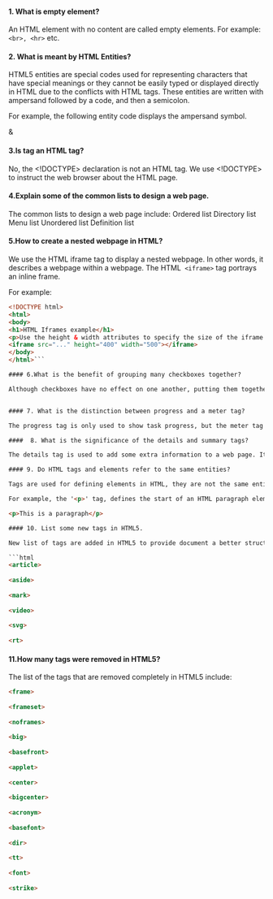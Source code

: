 #### 1. What is empty element?

An HTML element with no content are called empty elements. For example: `<br>, <hr>` etc.
#### 2. What is meant by HTML Entities?

HTML5 entities are special codes used for representing characters that have special meanings or they cannot be easily typed or displayed directly in HTML due to the conflicts with HTML tags. These entities are written with ampersand followed by a code, and then a semicolon. 

For example, the following entity code displays the ampersand symbol.

&amp;


#### 3.Is <!DOCTYPE html> tag an HTML tag?

No, the <!DOCTYPE> declaration is not an HTML tag. We use <!DOCTYPE> to instruct the web browser about the HTML page.
#### 4.Explain some of the common lists to design a web page.

The common lists to design a web page include:
Ordered list
Directory list
Menu list
Unordered list
Definition list

#### 5.How to create a nested webpage in HTML?

We use the HTML iframe tag to display a nested webpage. In other words, it describes a webpage within a webpage. The HTML` <iframe>` tag portrays an inline frame.

For example:
```html
<!DOCTYPE html>
<html>
<body>    
<h1>HTML Iframes example</h1> 
<p>Use the height & width attributes to specify the size of the iframe:</p>    
<iframe src="..." height="400" width="500"></iframe>    
</body>    
</html>```

#### 6.What is the benefit of grouping many checkboxes together?

Although checkboxes have no effect on one another, putting them together helps to organize them. Checkbox buttons can be given a name and are not required to be part of a group. A single web page can contain a variety of checkbox groups. 


#### 7. What is the distinction between progress and a meter tag?

The progress tag is only used to show task progress, but the meter tag is used to measure data within a specific range. 

####  8. What is the significance of the details and summary tags?

The details tag is used to add some extra information to a web page. It can be seen or hidden at any time. The summary tag is used with the details tag.

#### 9. Do HTML tags and elements refer to the same entities?

Tags are used for defining elements in HTML, they are not the same entities. Tags are simple text used for denoting the starting and ending of an HTML element.

For example, the '<p>' tag, defines the start of an HTML paragraph element, anything before the closing ‘</p>’ tag will be considered as the content of the paragraph element.

<p>This is a paragraph</p>

#### 10. List some new tags in HTML5.

New list of tags are added in HTML5 to provide document a better structure. primary component of HTML. A tag mainly consists of three components,

```html
<article>
 
<aside>
 
<mark>
 
<video>
 
<svg>
 
<rt>

```




#### 11.How many tags were removed in HTML5?
The list of the tags that are removed completely in HTML5 include:

```html
<frame>
 
<frameset>
 
<noframes>
 
<big>
 
<basefront>
 
<applet>
 
<center>
 
<bigcenter>
 
<acronym>
 
<basefont>
 
<dir>
 
<tt>
 
<font>
 
<strike>

```
